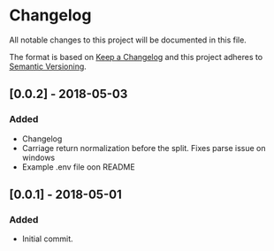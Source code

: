 # Changelog
All notable changes to this project will be documented in this file.

The format is based on [Keep a Changelog](https://keepachangelog.com/en/1.0.0/)
and this project adheres to [Semantic Versioning](https://semver.org/spec/v2.0.0.html).

## [0.0.2] - 2018-05-03
### Added
- Changelog
- Carriage return normalization before the split. Fixes parse issue on windows
- Example .env file oon README

## [0.0.1] - 2018-05-01
### Added
- Initial commit.
